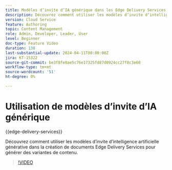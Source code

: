 ```yaml
---
title: Modèles d’invite d’IA générique dans les Edge Delivery Services
description: Découvrez comment utiliser les modèles d’invite d’intelligence artificielle générative dans la création de documents Edge Delivery Services pour générer des variantes de contenu.
version: Cloud Service
feature: Authoring
topic: Content Management
role: Admin, Developer, Leader, User
level: Beginner
doc-type: Feature Video
duration: 138
last-substantial-update: 2024-04-11T00:00:00Z
jira: KT-15322
source-git-commit: be3f8fe8ae5c76e17325fd87d0924cc27f8c3e60
workflow-type: tm+mt
source-wordcount: '51'
ht-degree: 0%

---
```



# Utilisation de modèles d’invite d’IA générique

{{edge-delivery-services}}

Découvrez comment utiliser les modèles d’invite d’intelligence artificielle générative dans la création de documents Edge Delivery Services pour générer des variantes de contenu.

>[!VIDEO](https://video.tv.adobe.com/v/3428307/?learn=on)
